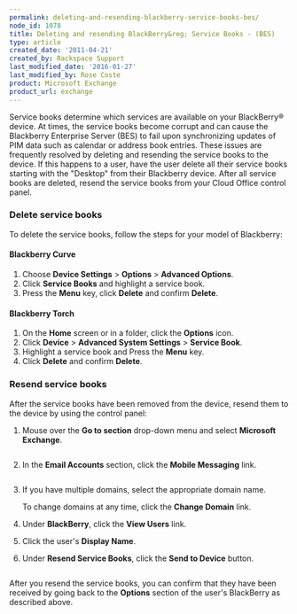 ```yaml
---
permalink: deleting-and-resending-blackberry-service-books-bes/
node_id: 1078
title: Deleting and resending BlackBerry&reg; Service Books - (BES)
type: article
created_date: '2011-04-21'
created_by: Rackspace Support
last_modified_date: '2016-01-27'
last_modified_by: Rose Coste
product: Microsoft Exchange
product_url: exchange
---
```


Service books determine which services are
available on your BlackBerry&reg; device.  At times, the service books
become corrupt and can cause the Blackberry Enterprise Server (BES) to
fail upon synchronizing updates of PIM data such as calendar or address
book entries. These issues are frequently resolved by deleting and
resending the service books to the device. If this happens to a user,
have the user delete
all their service books starting with the "Desktop" from their Blackberry
device. After all service books are deleted,
resend the service books from your Cloud Office
control panel.

### Delete service books

To delete the service books, follow the steps for your model of Blackberry:

#### Blackberry Curve

1. Choose **Device Settings** &gt; **Options** &gt; **Advanced Options**.
2. Click **Service Books** and highlight a service book.
3. Press the **Menu** key, click **Delete** and confirm **Delete**.

#### Blackberry Torch

1. On the **Home** screen or in a folder, click the **Options** icon.
2. Click **Device** &gt; **Advanced System Settings** &gt; **Service Book**.
3. Highlight a service book and Press the **Menu** key.
4. Click **Delete** and confirm **Delete**.

### Resend service books

After the service books have been removed from the device,
resend them to the device by using the control panel:

1. Mouse over the **Go to section** drop-down menu and select
   **Microsoft Exchange**.

   <img src="http://c616663.r63.cf2.rackcdn.com/eaDeleting&ResendingBBServiceBooks1.png" alt="" />

2. In the **Email Accounts** section, click the **Mobile Messaging** link.

   <img src="http://c616663.r63.cf2.rackcdn.com/eaDeleting&ResendingBBServiceBooks2.png" alt="" />

3. If you have multiple domains, select the appropriate domain name.

   To change domains at any time, click the **Change Domain** link.

4. Under **BlackBerry**, click the **View Users** link.

5. Click the user's **Display Name**.

6. Under **Resend Service Books**, click the **Send to Device** button.

   <img src="http://c616663.r63.cf2.rackcdn.com/eaDeleting&ResendingBBServiceBooks3.png" alt="" />

After you resend the service books, you can
confirm that they have been received by going back to the **Options** section of
the user's BlackBerry as described above.

